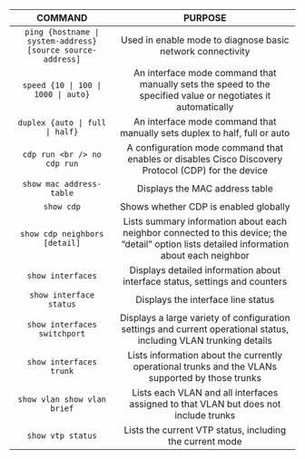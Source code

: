 |COMMAND|PURPOSE|
|:---:|:---:|
|`ping {hostname \| system-address} [source source-address]`|Used in enable mode to diagnose basic network connectivity| | |
|`speed {10 \| 100 \| 1000 \| auto}`| An interface mode command that manually sets the speed to the specified value or negotiates it automatically| | |
|`duplex {auto \| full \| half}`|An interface mode command that manually sets duplex to half, full or auto| | |
|`cdp run <br /> no cdp run`|A configuration mode command that enables or disables Cisco Discovery Protocol (CDP) for the device| | |
|`show mac address-table`|Displays the MAC address table| | |
|`show cdp`|Shows whether CDP is enabled globally| | |
|`show cdp neighbors [detail]`|Lists summary information about each neighbor connected to this device; the “detail” option lists detailed information about each neighbor| | |
|`show interfaces`|Displays detailed information about interface status, settings and counters| | |
|`show interface status`|Displays the interface line status| | |
|`show interfaces switchport`|Displays a large variety of configuration settings and current operational status, including VLAN trunking details| | |
|`show interfaces trunk`|Lists information about the currently operational trunks and the VLANs supported by those trunks| | |
|`show vlan show vlan brief`|Lists each VLAN and all interfaces assigned to that VLAN but does not include trunks| | |
|`show vtp status`|Lists the current VTP status, including the current mode| | |

